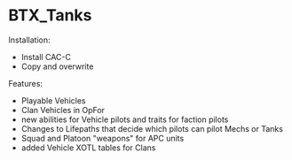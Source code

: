 # BTX_Tanks

Installation:
- Install CAC-C
- Copy and overwrite

Features:
- Playable Vehicles
- Clan Vehicles in OpFor
- new abilities for Vehicle pilots and traits for faction pilots
- Changes to Lifepaths that decide which pilots can pilot Mechs or Tanks
- Squad and Platoon "weapons" for APC units
- added Vehicle XOTL tables for Clans

